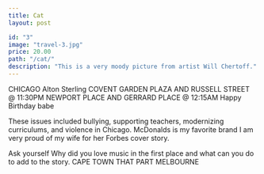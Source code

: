 ```yaml
---
title: Cat
layout: post

id: "3"
image: "travel-3.jpg"
price: 20.00
path: "/cat/"
description: "This is a very moody picture from artist Will Chertoff."
---
```


CHICAGO Alton Sterling COVENT GARDEN PLAZA AND RUSSELL STREET @ 11:30PM NEWPORT PLACE AND GERRARD PLACE @ 12:15AM Happy Birthday babe

These issues included bullying, supporting teachers, modernizing curriculums, and violence in Chicago. McDonalds is my favorite brand I am very proud of my wife for her Forbes cover story.

Ask yourself Why did you love music in the first place and what can you do to add to the story. CAPE TOWN THAT PART MELBOURNE